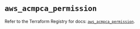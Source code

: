 # `aws_acmpca_permission`

Refer to the Terraform Registry for docs: [`aws_acmpca_permission`](https://registry.terraform.io/providers/hashicorp/aws/5.39.1/docs/resources/acmpca_permission).
